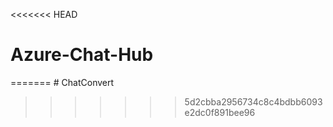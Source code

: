 <<<<<<< HEAD
# Azure-Chat-Hub
=======
﻿# ChatConvert


>>>>>>> 5d2cbba2956734c8c4bdbb6093e2dc0f891bee96
